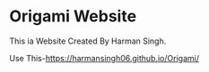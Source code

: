 # Origami Website
This ia Website Created By Harman Singh.                      

Use This-https://harmansingh06.github.io/Origami/
